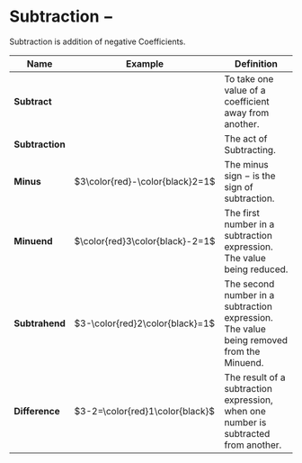 # Subtraction $-$

Subtraction is addition of negative Coefficients.

| Name | Example | Definition |
|---|---|---|
| **Subtract** |  | To take one value of a coefficient away from another. |
| **Subtraction** |  | The act of Subtracting. |
| **Minus** | $3\color{red}-\color{black}2=1$ | The minus sign $-$ is the sign of subtraction. |
| **Minuend** | $\color{red}3\color{black}-2=1$ | The first number in a subtraction expression. The value being reduced. |
| **Subtrahend** | $3-\color{red}2\color{black}=1$ | The second number in a subtraction expression. The value being removed from the Minuend. |
| **Difference** | $3-2=\color{red}1\color{black}$ | The result of a subtraction expression, when one number is subtracted from another. |
